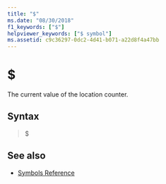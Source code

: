 ```yaml
---
title: "$"
ms.date: "08/30/2018"
f1_keywords: ["$"]
helpviewer_keywords: ["$ symbol"]
ms.assetid: c9c36297-0dc2-4d41-b071-a22d8f4a47bb
---
```

# $

The current value of the location counter.

## Syntax

> $

## See also

- [Symbols Reference](../../assembler/masm/symbols-reference.md)
